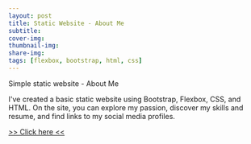 ```yaml
---
layout: post
title: Static Website - About Me
subtitle:
cover-img:
thumbnail-img:
share-img:
tags: [flexbox, bootstrap, html, css]
---
```


Simple static website - About Me

I've created a basic static website using Bootstrap, Flexbox, CSS, and HTML. On the site, you can explore my passion, discover my skills and resume, and find links to my social media profiles.

<a href="http://barbora.cloud/StaticWebsite2023/" target="_blank">>> Click here <<</a>
